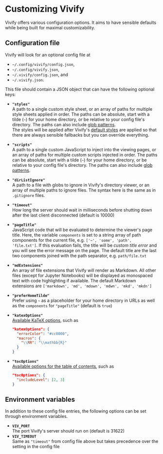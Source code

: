 # Customizing Vivify

Vivify offers various configuration options. It aims to have sensible defaults
while being built for maximal customizability.

## Configuration file

Vivify will look for an optional config file at

- `~/.config/vivify/config.json`,
- `~/.config/vivify.json`,
- `~/.vivify/config.json`, and
- `~/.vivify.json`.

This file should contain a JSON object that can have the following optional
keys:

- **`"styles"`**\
  A path to a single custom style sheet, or an array of paths for multiple style
  sheets applied in order. The paths can be absolute, start with a tilde (`~`)
  for your home directory, or be relative to your config file's directory. The
  paths can also include [glob patterns](https://www.npmjs.com/package/glob).\
  The styles will be applied after Vivify's [default styles](../static/) are
  applied so that there are always sensible fallbacks but you can override
  everything.
- **`"scripts"`**\
  A path to a single custom JavaScript to inject into the viewing pages, or an
  array of paths for multiple custom scripts injected in order. The paths can be
  absolute, start with a tilde (`~`) for your home directory, or be relative to
  your config file's directory. The paths can also include [glob
  patterns](https://www.npmjs.com/package/glob).
- **`"dirListIgnore"`**\
  A path to a file with globs to ignore in Vivify's directory viewer, or an
  array of multiple paths to ignore files. The syntax here is the same as in
  `.gitignore` files.
- **`"timeout"`**\
  How long the server should wait in milliseconds before shutting down after the
  last client disconnected (default is 10000)
- **`"pageTitle"`**\
  JavaScript code that will be evaluated to determine the viewer's page title.
  Here, the variable `components` is set to a string array of path components
  for the current file, e.g. `['~', 'some', 'path', 'file.txt']`. If this
  evaluation fails, the title will be *custom title error* and you will see the
  error message on the page. The default title are the last two components
  joined with the path separator, e.g.  `path/file.txt`
- **`"mdExtensions"`**\
  An array of file extensions that Vivify will render as Markdown. All other
  files (except for Jupyter Notebooks) will be displayed as monospaced text with
  code highlighting if available. The default Markdown extensions are
  `['markdown', 'md', 'mdown', 'mdwn', 'mkd', 'mkdn']`
- **`"preferHomeTilde"`**\
  Prefer using `~` as a placeholder for your home directory in URLs as well as
  the `components` for `"pageTitle"` (default is `true`)
- **`"katexOptions"`**\
  [Available KaTeX options](https://katex.org/docs/options.html), such as

  ```json
  "katexOptions": {
    "errorColor": "#cc0000",
    "macros": {
      "\\RR": "\\mathbb{R}"
    }
  }
  ```

- **`"tocOptions"`**\
  [Available options for the table of
  contents](https://www.npmjs.com/package/markdown-it-table-of-contents?activeTab=readme#options),
  such as

  ```json
  "tocOptions": {
    "includeLevel": [2, 3]
  }
  ```

## Environment variables

In addition to these config file entries, the following options can be set
through environment variables.

- **`VIV_PORT`**\
  The port Vivify's server should run on (default is 31622)
- **`VIV_TIMEOUT`**\
  Same as `"timeout"` from config file above but takes precedence over the
  setting in the config file
